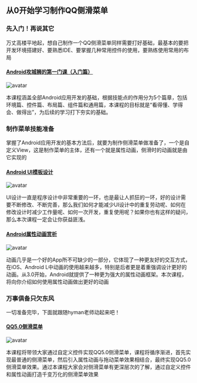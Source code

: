 ## 从0开始学习制作QQ侧滑菜单

### 先入门！再说其它

万丈高楼平地起，想自己制作一个QQ侧滑菜单同样需要打好基础，最基本的要把开发环境搭建好、要熟悉IDE、要掌握几种常用控件的使用，要熟练使用常用的布局

#### [Android攻城狮的第一门课（入门篇）](https://www.imooc.com/learn/96)

![avatar](https://img.mukewang.com/53bf89100001684e06000338-240-135.jpg)

本课程涵盖全部Android应用开发的基础，根据技能点的作用分为5个篇章，包括环境篇、控件篇、布局篇、组件篇和通用篇，本课程的目标就是“看得懂、学得会、做得出”，为后续的学习打下夯实的基础。

### 制作菜单技能准备

掌握了Android应用开发的基本方法后，就要为制作侧滑菜单做准备了，一个是自定义View，这是制作菜单的主体，还有一个就是属性动画，侧滑时的动画就是由它实现的

#### [Android UI模板设计](https://www.imooc.com/learn/247)

![avatar](https://img.mukewang.com/570758010001b33006000338-240-135.jpg)

UI设计一直是程序设计中非常重要的一环，也是最让人抓狂的一环，好的设计需要不断修改、不断完善，那么我们如何才能减少UI设计中的重复劳动呢、如何在修改设计时减少工作量呢、如何一次开发，重复使用呢？如果你也有这样的疑问，那么本次课程一定会让你获益匪浅。

#### [Android属性动画赏析](https://www.imooc.com/learn/263)

![avatar](https://img4.mukewang.com/5707589c00017bf606000338-240-135.jpg)

动画几乎是一个好的App所不可缺少的一部分，它体现了一种更友好的交互方式，在iOS、Android L中动画的使用越来越多，特别是后者更是着重强调设计更好的动画。从3.0开始，Android就提供了一种更为强大的属性动画框架。本次课程，将向你介绍如何使用属性动画做出更好的动画

### 万事俱备只欠东风

一切准备完毕，下面就跟随hyman老师动起来吧！

#### [QQ5.0侧滑菜单](https://www.imooc.com/learn/211)

![avatar](https://img3.mukewang.com/574667f400014de706000338-240-135.jpg)

本课程将带领大家通过自定义控件实现QQ5.0侧滑菜单，课程将循序渐进，首先实现最普通的侧滑菜单，然后引入属性动画与拖动菜单效果相结合，最终实现QQ5.0侧滑菜单效果。通过本课程大家会对侧滑菜单有更深层次的了解，通过自定义控件和属性动画打造千变万化的侧滑菜单效果

